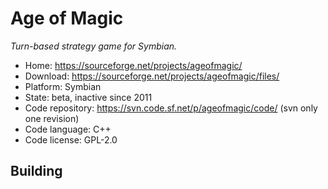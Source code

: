 # Age of Magic

_Turn-based strategy game for Symbian._

- Home: https://sourceforge.net/projects/ageofmagic/
- Download: https://sourceforge.net/projects/ageofmagic/files/
- Platform: Symbian
- State: beta, inactive since 2011
- Code repository: https://svn.code.sf.net/p/ageofmagic/code/ (svn only one revision)
- Code language: C++
- Code license: GPL-2.0

## Building

